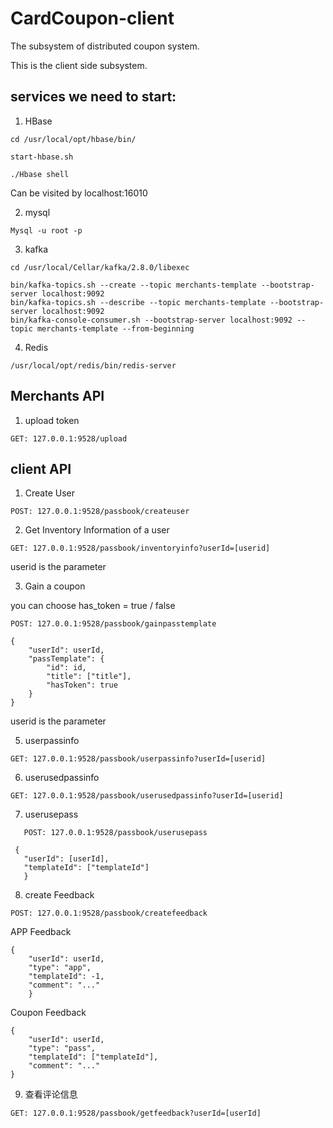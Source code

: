 # CardCoupon-client

The subsystem of distributed coupon system.

This is the client side subsystem.

## services we need to start:

1. HBase

```
cd /usr/local/opt/hbase/bin/

start-hbase.sh

./Hbase shell
```
Can be visited by localhost:16010

2. mysql
```
Mysql -u root -p
```
   
3. kafka
```
cd /usr/local/Cellar/kafka/2.8.0/libexec

bin/kafka-topics.sh --create --topic merchants-template --bootstrap-server localhost:9092
bin/kafka-topics.sh --describe --topic merchants-template --bootstrap-server localhost:9092
bin/kafka-console-consumer.sh --bootstrap-server localhost:9092 --topic merchants-template --from-beginning

```
4. Redis
```
/usr/local/opt/redis/bin/redis-server
```

## Merchants API
1. upload token
```
GET: 127.0.0.1:9528/upload
```

## client API
1. Create User
```
POST: 127.0.0.1:9528/passbook/createuser
```

2. Get Inventory Information of a user
```
GET: 127.0.0.1:9528/passbook/inventoryinfo?userId=[userid]
```
userid is the parameter

3. Gain a coupon

you can choose has_token = true / false

```
POST: 127.0.0.1:9528/passbook/gainpasstemplate
```
```
{
    "userId": userId,
    "passTemplate": {
        "id": id,
        "title": ["title"],
        "hasToken": true
    }
}
```
userid is the parameter

5. userpassinfo
```
GET: 127.0.0.1:9528/passbook/userpassinfo?userId=[userid]
```

6. userusedpassinfo
```
GET: 127.0.0.1:9528/passbook/userusedpassinfo?userId=[userid]
```

7. userusepass
```
   POST: 127.0.0.1:9528/passbook/userusepass
```
```
 {
   "userId": [userId],
   "templateId": ["templateId"]
   }
```

8. create Feedback
```
POST: 127.0.0.1:9528/passbook/createfeedback
```

APP Feedback
```
{
    "userId": userId,
    "type": "app",
    "templateId": -1,
    "comment": "..."
    }
```

Coupon Feedback
```
{
    "userId": userId,
    "type": "pass",
    "templateId": ["templateId"],
    "comment": "..."
}
```

9. 查看评论信息
```
GET: 127.0.0.1:9528/passbook/getfeedback?userId=[userId]
```

